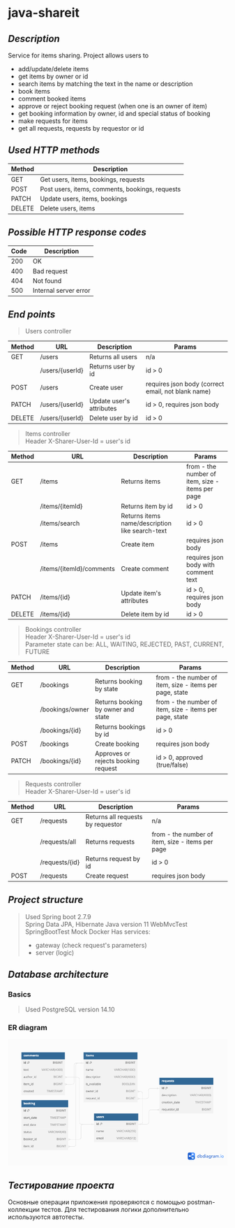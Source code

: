 # java-shareit

## _Description_

Service for items sharing.
Project allows users to 

* add/update/delete items
* get items by owner or id
* search items by matching the text in the name or description
* book items
* comment booked items
* approve or reject booking request (when one is an owner of item)
* get booking information by owner, id and special status of booking
* make requests for items
* get all requests, requests by requestor or id

## _Used HTTP methods_

| Method | Description                                       |
|--------|---------------------------------------------------|
| GET    | Get users, items, bookings, requests              |
| POST   | Post users, items, comments, bookings, requests   |
| PATCH  | Update users, items, bookings                     |
| DELETE | Delete users, items                               |

## _Possible HTTP response codes_

| Code | Description                    |
|------|--------------------------------|
| 200  | OK                             |
| 400  | Bad request                    |
| 404  | Not found                      |
| 500  | Internal server error          |

## _End points_

> Users controller

| Method | URL                        | Description                  | Params                                            |
|--------|----------------------------|------------------------------|---------------------------------------------------|
| GET    | /users                     | Returns all users            | n/a                                               |
|        | /users/{userId}            | Returns user by id           | id > 0                                            |
| POST   | /users                     | Create user                  | requires json body (correct email, not blank name)|
| PATCH  | /users/{userId}            | Update user's attributes     | id > 0, requires json body                        |
| DELETE | /users/{userId}            | Delete user by id            | id > 0                                            |

> Items controller <br>
> Header X-Sharer-User-Id = user's id

| Method | URL                        | Description                                     | Params                                           |
|--------|----------------------------|-------------------------------------------------|--------------------------------------------------|
| GET    | /items                     | Returns items                                   | from - the number of item, size - items per page |
|        | /items/{itemId}            | Returns item by id                              | id > 0                                           |
|        | /items/search              | Returns items name/description like search-text | id > 0                                           |
| POST   | /items                     | Create item                                     | requires json body                               |
|        | /items/{itemId}/comments   | Create comment                                  | requires json body with comment text             |
| PATCH  | /items/{id}                | Update item's attributes                        | id > 0, requires json body                       |
| DELETE | /items/{id}                | Delete item by id                               | id > 0                                           |

> Bookings controller <br>
> Header X-Sharer-User-Id = user's id <br>
> Parameter state can be: ALL, WAITING, REJECTED, PAST, CURRENT, FUTURE 

| Method | URL                        | Description                         | Params                                                  |
|--------|----------------------------|-------------------------------------|---------------------------------------------------------|
| GET    | /bookings                  | Returns booking by state            | from - the number of item, size - items per page, state |
|        | /bookings/owner            | Returns booking by owner and state  | from - the number of item, size - items per page, state |
|        | /bookings/{id}             | Returns bookings by id              | id > 0                                                  |
| POST   | /bookings                  | Create booking                      | requires json body                                      |
| PATCH  | /bookings/{id}             | Approves or rejects booking request | id > 0, approved (true/false)                           |

> Requests controller <br>
> Header X-Sharer-User-Id = user's id

| Method | URL                        | Description                          | Params                                           |
|--------|----------------------------|--------------------------------------|--------------------------------------------------|
| GET    | /requests                  | Returns all requests by requestor    | n/a                                              |
|        | /requests/all              | Returns requests                     | from - the number of item, size - items per page |
|        | /requests/{id}             | Returns request by id                | id > 0                                           |
| POST   | /requests                  | Create request                       | requires json body                               |

## _Project structure_

> Used Spring boot 2.7.9<br>
> Spring Data JPA, Hibernate
> Java version 11
> WebMvcTest
> SpringBootTest
> Mock
> Docker
> Has services:
> * gateway (check request's parameters)
> * server (logic)

## _Database architecture_

### Basics

> Used
> PostgreSQL version 14.10<br>

### ER diagram
![Shareit ER diagram](shareit.png)

## _Тестирование проекта_
Основные операции приложения проверяются с помощью postman-коллекции тестов. Для тестирования логики дополнительно используются автотесты.
